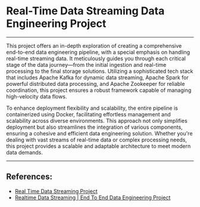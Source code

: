 # Real-Time Data Streaming Data Engineering Project
---

This project offers an in-depth exploration of creating a comprehensive end-to-end data engineering pipeline, with a special emphasis on 
handling real-time streaming data. It meticulously guides you through each critical stage of the data journey—from the initial ingestion and 
real-time processing to the final storage solutions. Utilizing a sophisticated tech stack that includes Apache Kafka for dynamic data streaming, 
Apache Spark for powerful distributed data processing, and Apache Zookeeper for reliable coordination, this project ensures a robust framework 
capable of managing high-velocity data flows.

To enhance deployment flexibility and scalability, the entire pipeline is containerized using Docker, facilitating effortless management and 
scalability across diverse environments. This approach not only simplifies deployment but also streamlines the integration of various 
components, ensuring a cohesive and efficient data engineering solution. Whether you're dealing with vast streams of real-time data or complex 
processing needs, this project provides a scalable and adaptable architecture to meet modern data demands.

---
## References:
* [Real Time Data Streaming Project](https://github.com/airscholar/e2e-data-engineering)
* [Realtime Data Streaming | End To End Data Engineering Project](https://www.youtube.com/watch?v=GqAcTrqKcrY&list=WL&index=18&t=253s)